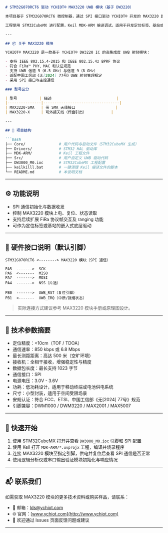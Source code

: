 ````markdown
# STM32G070RCT6 驱动 YCHIOT® MAX3220 UWB 模块（基于 DW3220）

本项目基于 STM32G070RCT6 微控制器，通过 SPI 接口驱动 YCHIOT® 开发的 MAX3220 超宽带（UWB）模块。该模块集成了射频电路、前端放大器、电源管理和时钟系统，适用于高精度室内定位系统，支持双向测距（TOF）和 TDOA 方案。

工程使用 STM32CubeMX 进行配置，Keil MDK-ARM 编译调试，适用于开发定位标签、基站或UWB通信模块的嵌入式应用。

---

## 📦 关于 MAX3220 模块

YCHIOT® MAX3220 是一款基于 YCHIOT® DW3220 IC 的高集成度 UWB 射频模块：

- 支持 IEEE 802.15.4-2015 和 IEEE 802.15.4z BPRF 协议
- 符合 FiRa™ PHY、MAC 和认证规范
- 支持 UWB 信道 5（6.5 GHz）与信道 9（8 GHz）
- 适配中国工信部《无[2024] 77号》UWB 射频管理规定
- 采用 SPI 接口与主控通信

### 型号区分

| 型号          | 描述                             |
|---------------|----------------------------------|
| MAX3220-SMA   | 带 SMA 天线接口                  |
| MAX3220-X     | 可外接天线（焊盘引出）           |

---

## 📁 项目结构

```bash
├── Core/               # 用户代码与启动文件（STM32CubeMX 生成）
├── Drivers/            # STM32 HAL 驱动库
├── MDK-ARM/            # Keil 工程文件
├── Src/                # 用户自定义 UWB 驱动代码
├── DW3000_M0.ioc       # STM32CubeMX 工程配置
├── keilkilll.bat       # 一键清理 Keil 编译文件的脚本
└── README.md           # 本说明文档
````

---

## ⚙️ 功能说明

* SPI 通信初始化与数据收发
* 控制 MAX3220 模块上电、复位、状态读取
* 支持后续扩展 FiRa 协议帧交互及 ranging 功能
* 可作为定位标签或基站的嵌入式底层驱动

---

## 🔧 硬件接口说明（默认引脚）

```
STM32G070RCT6 <--------> MAX3220 模块（SPI 通信）

PA5  ------->  SCK  
PA6  <-------  MISO  
PA7  ------->  MOSI  
PA4  ------->  NSS（片选）

PB0  ------->  UWB_RST（复位引脚）  
PB1  <-------  UWB_IRQ（中断/就绪状态）
```

> 实际连接方式建议参考 MAX3220 模块手册或原理图设计。

---

## 🔬 技术参数摘要

* 定位精度：<10cm（TOF / TDOA）
* 通信速率：850 kbps 或 6.8 Mbps
* 最长测距距离：高达 500 米（空旷环境）
* 接收机：全相干接收，增强稳定性与精度
* 数据包长度：最长支持 1023 字节
* 通信接口：SPI
* 电源电压：3.0V - 3.6V
* 功耗：低功耗设计，适用于移动终端或电池供电系统
* 尺寸：小型封装，适用于空间受限场景
* 安规认证：符合 FCC、ETSI、中国工信部《无\[2024] 77号》规范
* 引脚兼容：DWM1000 / DWM3220 / MAX2001 / MAX5007

---

## 🚀 快速开始

1. 使用 STM32CubeMX 打开并查看 `DW3000_M0.ioc` 引脚和 SPI 配置
2. 使用 Keil 打开 `MDK-ARM/*.uvprojx` 工程，编译并烧录程序
3. 连接 MAX3220 模块至指定引脚，供电并复位后查看 SPI 通信是否正常
4. 使用逻辑分析仪或串口输出验证模块初始化与响应情况

---

## 📬 联系我们

如需获取 MAX3220 模块的更多技术资料或购买样品，请联系：

* 📧 邮箱：[lds@ychiot.com](mailto:lds@ychiot.com)
* 🌐 官网：[www.ychiot.com](http://www.ychiot.com)
* 💬 欢迎通过 Issues 页面反馈问题或建议

---
